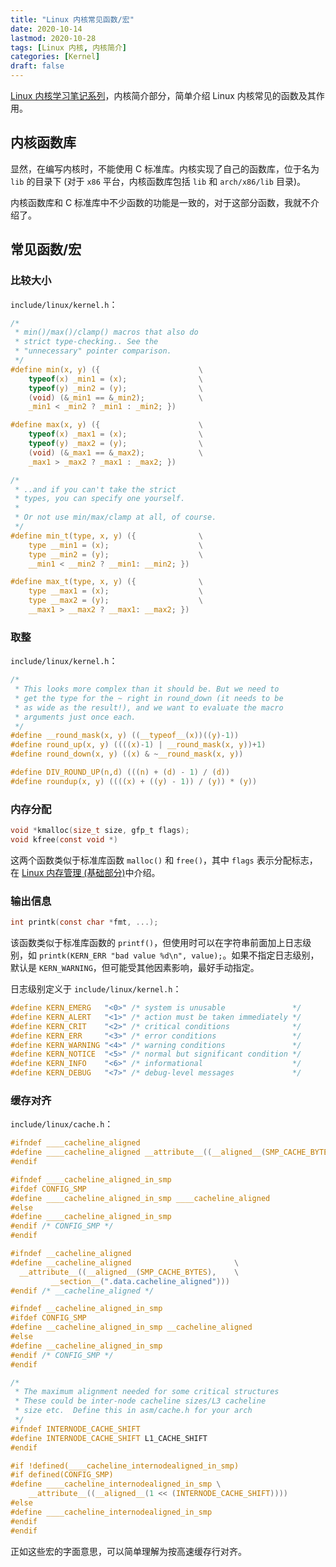 ```yaml
---
title: "Linux 内核常见函数/宏"
date: 2020-10-14
lastmod: 2020-10-28
tags: [Linux 内核, 内核简介]
categories: [Kernel]
draft: false
---
```


[Linux 内核学习笔记系列](/posts/kernel/kernel)，内核简介部分，简单介绍 Linux 内核常见的函数及其作用。

<!--more-->

## 内核函数库

显然，在编写内核时，不能使用 C 标准库。内核实现了自己的函数库，位于名为 `lib` 的目录下 (对于 `x86` 平台，内核函数库包括 `lib` 和 `arch/x86/lib` 目录)。

内核函数库和 C 标准库中不少函数的功能是一致的，对于这部分函数，我就不介绍了。

## 常见函数/宏

### 比较大小

`include/linux/kernel.h`：

```c
/*
 * min()/max()/clamp() macros that also do
 * strict type-checking.. See the
 * "unnecessary" pointer comparison.
 */
#define min(x, y) ({                      \
    typeof(x) _min1 = (x);                \
    typeof(y) _min2 = (y);                \
    (void) (&_min1 == &_min2);            \
    _min1 < _min2 ? _min1 : _min2; })

#define max(x, y) ({                      \
    typeof(x) _max1 = (x);                \
    typeof(y) _max2 = (y);                \
    (void) (&_max1 == &_max2);            \
    _max1 > _max2 ? _max1 : _max2; })

/*
 * ..and if you can't take the strict
 * types, you can specify one yourself.
 *
 * Or not use min/max/clamp at all, of course.
 */
#define min_t(type, x, y) ({              \
    type __min1 = (x);                    \
    type __min2 = (y);                    \
    __min1 < __min2 ? __min1: __min2; })

#define max_t(type, x, y) ({              \
    type __max1 = (x);                    \
    type __max2 = (y);                    \
    __max1 > __max2 ? __max1: __max2; })
```

### 取整

`include/linux/kernel.h`：

```c
/*
 * This looks more complex than it should be. But we need to
 * get the type for the ~ right in round_down (it needs to be
 * as wide as the result!), and we want to evaluate the macro
 * arguments just once each.
 */
#define __round_mask(x, y) ((__typeof__(x))((y)-1))
#define round_up(x, y) ((((x)-1) | __round_mask(x, y))+1)
#define round_down(x, y) ((x) & ~__round_mask(x, y))

#define DIV_ROUND_UP(n,d) (((n) + (d) - 1) / (d))
#define roundup(x, y) ((((x) + ((y) - 1)) / (y)) * (y))
```

### 内存分配

```c
void *kmalloc(size_t size, gfp_t flags);
void kfree(const void *)
```

这两个函数类似于标准库函数 `malloc()` 和 `free()`，其中 `flags` 表示分配标志，在 [Linux 内存管理 (基础部分)](/posts/kernel/memory/basis.md)中介绍。

### 输出信息

```c
int printk(const char *fmt, ...);
```

该函数类似于标准库函数的 `printf()`，但使用时可以在字符串前面加上日志级别，如 `printk(KERN_ERR "bad value %d\n", value);`。如果不指定日志级别，默认是 `KERN_WARNING`，但可能受其他因素影响，最好手动指定。

日志级别定义于 `include/linux/kernel.h`：

```c
#define KERN_EMERG   "<0>" /* system is unusable               */
#define KERN_ALERT   "<1>" /* action must be taken immediately */
#define KERN_CRIT    "<2>" /* critical conditions              */
#define KERN_ERR     "<3>" /* error conditions                 */
#define KERN_WARNING "<4>" /* warning conditions               */
#define KERN_NOTICE  "<5>" /* normal but significant condition */
#define KERN_INFO    "<6>" /* informational                    */
#define KERN_DEBUG   "<7>" /* debug-level messages             */
```

### 缓存对齐

`include/linux/cache.h`：

```c
#ifndef ____cacheline_aligned
#define ____cacheline_aligned __attribute__((__aligned__(SMP_CACHE_BYTES)))
#endif

#ifndef ____cacheline_aligned_in_smp
#ifdef CONFIG_SMP
#define ____cacheline_aligned_in_smp ____cacheline_aligned
#else
#define ____cacheline_aligned_in_smp
#endif /* CONFIG_SMP */
#endif

#ifndef __cacheline_aligned
#define __cacheline_aligned                       \
  __attribute__((__aligned__(SMP_CACHE_BYTES),    \
         __section__(".data.cacheline_aligned")))
#endif /* __cacheline_aligned */

#ifndef __cacheline_aligned_in_smp
#ifdef CONFIG_SMP
#define __cacheline_aligned_in_smp __cacheline_aligned
#else
#define __cacheline_aligned_in_smp
#endif /* CONFIG_SMP */
#endif

/*
 * The maximum alignment needed for some critical structures
 * These could be inter-node cacheline sizes/L3 cacheline
 * size etc.  Define this in asm/cache.h for your arch
 */
#ifndef INTERNODE_CACHE_SHIFT
#define INTERNODE_CACHE_SHIFT L1_CACHE_SHIFT
#endif

#if !defined(____cacheline_internodealigned_in_smp)
#if defined(CONFIG_SMP)
#define ____cacheline_internodealigned_in_smp \
    __attribute__((__aligned__(1 << (INTERNODE_CACHE_SHIFT))))
#else
#define ____cacheline_internodealigned_in_smp
#endif
#endif
```

正如这些宏的字面意思，可以简单理解为按高速缓存行对齐。
